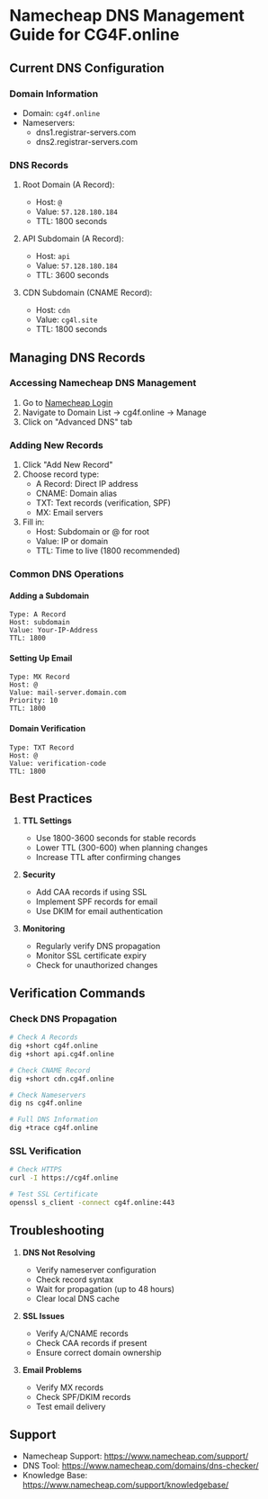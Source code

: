 # Namecheap DNS Management Guide for CG4F.online

## Current DNS Configuration

### Domain Information
- Domain: `cg4f.online`
- Nameservers:
  - dns1.registrar-servers.com
  - dns2.registrar-servers.com

### DNS Records
1. Root Domain (A Record):
   - Host: `@`
   - Value: `57.128.180.184`
   - TTL: 1800 seconds

2. API Subdomain (A Record):
   - Host: `api`
   - Value: `57.128.180.184`
   - TTL: 3600 seconds

3. CDN Subdomain (CNAME Record):
   - Host: `cdn`
   - Value: `cg4l.site`
   - TTL: 1800 seconds

## Managing DNS Records

### Accessing Namecheap DNS Management
1. Go to [Namecheap Login](https://www.namecheap.com/myaccount/login/)
2. Navigate to Domain List → cg4f.online → Manage
3. Click on "Advanced DNS" tab

### Adding New Records
1. Click "Add New Record"
2. Choose record type:
   - A Record: Direct IP address
   - CNAME: Domain alias
   - TXT: Text records (verification, SPF)
   - MX: Email servers
3. Fill in:
   - Host: Subdomain or @ for root
   - Value: IP or domain
   - TTL: Time to live (1800 recommended)

### Common DNS Operations

#### Adding a Subdomain
```
Type: A Record
Host: subdomain
Value: Your-IP-Address
TTL: 1800
```

#### Setting Up Email
```
Type: MX Record
Host: @
Value: mail-server.domain.com
Priority: 10
TTL: 1800
```

#### Domain Verification
```
Type: TXT Record
Host: @
Value: verification-code
TTL: 1800
```

## Best Practices

1. **TTL Settings**
   - Use 1800-3600 seconds for stable records
   - Lower TTL (300-600) when planning changes
   - Increase TTL after confirming changes

2. **Security**
   - Add CAA records if using SSL
   - Implement SPF records for email
   - Use DKIM for email authentication

3. **Monitoring**
   - Regularly verify DNS propagation
   - Monitor SSL certificate expiry
   - Check for unauthorized changes

## Verification Commands

### Check DNS Propagation
```bash
# Check A Records
dig +short cg4f.online
dig +short api.cg4f.online

# Check CNAME Record
dig +short cdn.cg4f.online

# Check Nameservers
dig ns cg4f.online

# Full DNS Information
dig +trace cg4f.online
```

### SSL Verification
```bash
# Check HTTPS
curl -I https://cg4f.online

# Test SSL Certificate
openssl s_client -connect cg4f.online:443
```

## Troubleshooting

1. **DNS Not Resolving**
   - Verify nameserver configuration
   - Check record syntax
   - Wait for propagation (up to 48 hours)
   - Clear local DNS cache

2. **SSL Issues**
   - Verify A/CNAME records
   - Check CAA records if present
   - Ensure correct domain ownership

3. **Email Problems**
   - Verify MX records
   - Check SPF/DKIM records
   - Test email delivery

## Support

- Namecheap Support: https://www.namecheap.com/support/
- DNS Tool: https://www.namecheap.com/domains/dns-checker/
- Knowledge Base: https://www.namecheap.com/support/knowledgebase/
